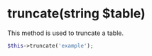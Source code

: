 # truncate(string $table)
This method is used to truncate a table.

```php
$this->truncate('example');
```
